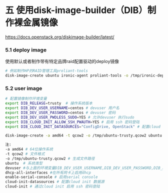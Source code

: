 # 五 使用disk-image-builder（DIB）制作裸金属镜像
https://docs.openstack.org/diskimage-builder/latest/

### 5.1 deploy image 
使用默认或者制作带有特定品牌raid配置驱动的deploy镜像
```bash
# 例如制作HP的RAID管理工具proliant-tools
disk-image-create ubuntu ironic-agent proliant-tools -o /tmp/ironic-deploy
```

### 5.2 user image
```bash
# 配置镜像制作环境变量
export DIB_RELEASE=trusty  # 操作系统版本
export DIB_DEV_USER_USERNAME=centos # devuser 用户名
export DIB_DEV_USER_PASSWORD=centos # devuser 密码
export DIB_DEV_USER_PWDLESS_SUDO=YES # 允许devuser 执行sudo
export DIB_CLOUD_INIT_ALLOW_SSH_PWAUTH=YES # 启用 ssh 密码登陆
export DIB_CLOUD_INIT_DATASOURCES="ConfigDrive, OpenStack" # 配置cloud init 数据源

disk-image-create -a amd64 -t qcow2 -o /tmp/ubuntu-trusty.qcow2 ubuntu vm devuser dhcp-all-interfaces enable-serial-console cloud-init-datasources cloud-init

注:
-a amd64 # 64位操作系统
-t qcow2 # 文件格式
-o /tmp/ubuntu-trusty.qcow2 # 生成文件路径
ubuntu  # 系统类型
devuser #与上面的环境变量DIB_DEV_USER_USERNAME,DIB_DEV_USER_PASSWORD,DIB_DEV_USER_PWDLESS_SUDO 相对应
dhcp-all-interfaces #在所有网卡上启用dhcp
enable-serial-console # 启用serial console
cloud-init-datasources # 配置cloud init 数据源
cloud-init # 通过cloud init 启用 ssh 密码登陆
```
